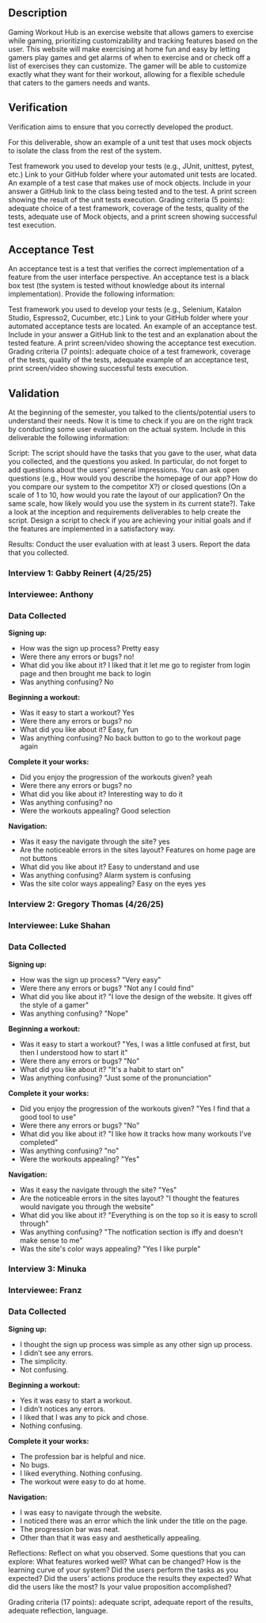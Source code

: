 
## Description
Gaming Workout Hub is an exercise website that allows gamers to exercise while gaming, prioritizing customizability and tracking features based on the user. This website will make exercising at home fun and easy by letting gamers play games and get alarms of when to exercise and or check off a list of exercises they can customize. The gamer will be able to customize exactly what they want for their workout, allowing for a flexible schedule that caters to the gamers needs and wants.


## Verification
Verification aims to ensure that you correctly developed the product. 

For this deliverable, show an example of a unit test that uses mock objects to isolate the class from the rest of the system. 

Test framework you used to develop your tests (e.g., JUnit, unittest, pytest, etc.)
Link to your GitHub folder where your automated unit tests are located.
An example of a test case that makes use of mock objects. Include in your answer a GitHub link to the class being tested and to the test.
A print screen showing the result of the unit tests execution. 
Grading criteria (5 points): adequate choice of a test framework, coverage of the tests, quality of the tests, adequate use of Mock objects, and a print screen showing successful test execution.

## Acceptance Test
An acceptance test is a test that verifies the correct implementation of a feature from the user interface perspective. An acceptance test is a black box test (the system is tested without knowledge about its internal implementation). Provide the following information:

Test framework you used to develop your tests (e.g., Selenium, Katalon Studio, Espresso2, Cucumber, etc.)
Link to your GitHub folder where your automated acceptance tests are located.
An example of an acceptance test. Include in your answer a GitHub link to the test and an explanation about the tested feature.
A print screen/video showing the acceptance test execution. 
Grading criteria (7 points): adequate choice of a test framework, coverage of the tests, quality of the tests, adequate example of an acceptance test, print screen/video showing successful tests execution.

## Validation
At the beginning of the semester, you talked to the clients/potential users to understand their needs. Now it is time to check if you are on the right track by conducting some user evaluation on the actual system. Include in this deliverable the following information:

Script: The script should have the tasks that you gave to the user, what data you collected, and the questions you asked. In particular, do not forget to add questions about the users’ general impressions. You can ask open questions (e.g., How would you describe the homepage of our app? How do you compare our system to the competitor X?) or closed questions (On a scale of 1 to 10, how would you rate the layout of our application? On the same scale, how likely would you use the system in its current state?). Take a look at the inception and requirements deliverables to help create the script. Design a script to check if you are achieving your initial goals and if the features are implemented in a satisfactory way. 

Results: Conduct the user evaluation with at least 3 users. Report the data that you collected.
### Interview 1: Gabby Reinert (4/25/25)
### Interviewee: Anthony


### Data Collected 
**Signing up:**
- How was the sign up process? Pretty easy
- Were there any errors or bugs? no!
- What did you like about it? I liked that it let me go to register from login page and then brought me back to login
- Was anything confusing? No 


**Beginning a workout:**
- Was it easy to start a workout? Yes
- Were there any errors or bugs? no
- What did you like about it? Easy, fun
- Was anything confusing? No back button to go to the workout page again


**Complete it your works:**
- Did you enjoy the progression of the workouts given? yeah
- Were there any errors or bugs? no
- What did you like about it? Interesting way to do it
- Was anything confusing? no
- Were the workouts appealing? Good selection

**Navigation:**
- Was it easy the navigate through the site? yes
- Are the noticeable errors in the sites layout? Features on home page are not buttons
- What did you like about it? Easy to understand and use
- Was anything confusing? Alarm system is confusing
- Was the site color ways appealing? Easy on the eyes yes




### Interview 2: Gregory Thomas (4/26/25)
### Interviewee: Luke Shahan


### Data Collected 
**Signing up:**
- How was the sign up process? "Very easy"
- Were there any errors or bugs? "Not any I could find"
- What did you like about it? "I love the design of the website. It gives off the style of a gamer"
- Was anything confusing? "Nope"


**Beginning a workout:**
- Was it easy to start a workout? "Yes, I was a little confused at first, but then I understood how to start it"
- Were there any errors or bugs? "No"
- What did you like about it? "It's a habit to start on"
- Was anything confusing? "Just some of the pronunciation"


**Complete it your works:**
- Did you enjoy the progression of the workouts given? "Yes I find that a good tool to use"
- Were there any errors or bugs? "No"
- What did you like about it? "I like how it tracks how many workouts I've completed"
- Was anything confusing? "no"
- Were the workouts appealing? "Yes"

**Navigation:**
- Was it easy the navigate through the site? "Yes"
- Are the noticeable errors in the sites layout? "I thought the features would navigate you through the website"
- What did you like about it? "Everything is on the top so it is easy to scroll through"
- Was anything confusing? "The notfication section is iffy and doesn't make sense to me"
- Was the site's color ways appealing? "Yes I like purple"

### Interview 3: Minuka
### Interviewee: Franz


### Data Collected
**Signing up:**
- I thought the sign up process was simple as any other sign up process.
- I didn’t see any errors. 
- The simplicity. 
- Not confusing.

**Beginning a workout:**
- Yes it was easy to start a workout.
- I didn’t notices any errors.
- I liked that I was any to pick and chose.
- Nothing confusing.


**Complete it your works:**
- The profession bar is helpful and nice. 
- No bugs. 
- I liked everything. Nothing confusing. 
- The workout were easy to do at home.

**Navigation:**
- I was easy to navigate through the website.
- I noticed there was an error which the link under the title on the page.
- The progression bar was neat.
- Other than that it was easy and aesthetically appealing.


Reflections: Reflect on what you observed. Some questions that you can explore: What features worked well? What can be changed? How is the learning curve of your system? Did the users perform the tasks as you expected? Did the users’ actions produce the results they expected? What did the users like the most? Is your value proposition accomplished? 

Grading criteria (17 points): adequate script, adequate report of the results, adequate reflection, language.
